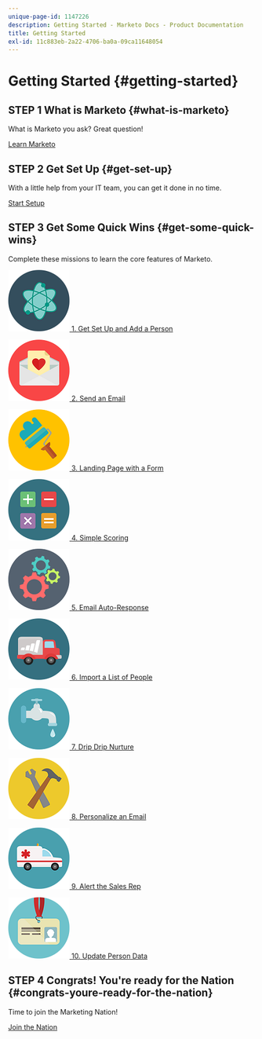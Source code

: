 ```yaml
---
unique-page-id: 1147226
description: Getting Started - Marketo Docs - Product Documentation
title: Getting Started
exl-id: 11c883eb-2a22-4706-ba0a-09ca11648054
---
```

# Getting Started {#getting-started}

## STEP 1 What is Marketo {#what-is-marketo}

What is Marketo you ask? Great question!

[Learn Marketo](/help/marketo/getting-started/what-is-adobe-marketo-engage.md)

## STEP 2 Get Set Up {#get-set-up}

With a little help from your IT team, you can get it done in no time.

[Start Setup](/help/marketo/getting-started/setup-steps.md)

## STEP 3 Get Some Quick Wins {#get-some-quick-wins}

Complete these missions to learn the core features of Marketo.

[![](/help/marketo/getting-started/assets/getting-started-1.png) 1. Get Set Up and Add a Person](https://docs.marketo.com/pages/viewpage.action?pageId=2359351)

[![](/help/marketo/getting-started/assets/getting-started-2.png) 2. Send an Email](getting-started/quick-wins/send-an-email.md)

[![](/help/marketo/getting-started/assets/getting-started-3.png) 3. Landing Page with a Form](getting-started/quick-wins/landing-page-with-a-form.md)

[![](/help/marketo/getting-started/assets/getting-started-4.png) 4. Simple Scoring](getting-started/quick-wins/simple-scoring.md)

[![](/help/marketo/getting-started/assets/getting-started-5.png) 5. Email Auto-Response](getting-started/quick-wins/email-auto-response.md)

[![](/help/marketo/getting-started/assets/getting-started-6.png) 6. Import a List of People](getting-started/quick-wins/import-a-list-of-people.md)

[![](/help/marketo/getting-started/assets/getting-started-7.png) 7. Drip Drip Nurture](getting-started/quick-wins/drip-drip-nurture.md)

[![](/help/marketo/getting-started/assets/getting-started-8.png) 8. Personalize an Email](getting-started/quick-wins/personalize-an-email.md)

[![](/help/marketo/getting-started/assets/getting-started-9.png) 9. Alert the Sales Rep](getting-started/quick-wins/alert-the-sales-rep.md)

[![](/help/marketo/getting-started/assets/getting-started-10.png) 10. Update Person Data](getting-started/quick-wins/update-person-data.md)

## STEP 4 Congrats! You're ready for the Nation  {#congrats-youre-ready-for-the-nation}

Time to join the Marketing Nation!

[Join the Nation](https://nation.marketo.com)
